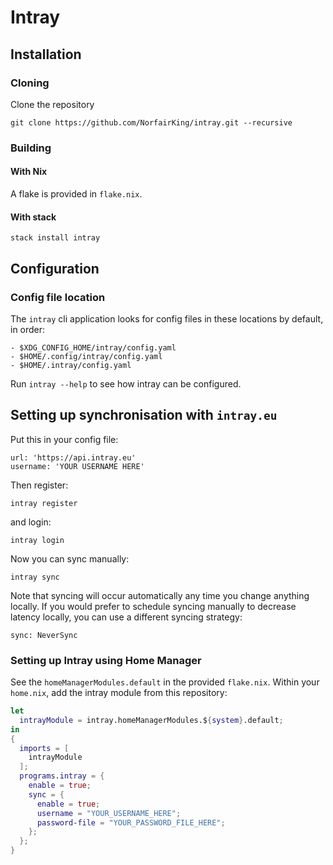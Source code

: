 # Intray


## Installation 

### Cloning

Clone the repository

``` shell
git clone https://github.com/NorfairKing/intray.git --recursive
```

### Building

#### With Nix

A flake is provided in `flake.nix`.


#### With stack

``` shell
stack install intray
```

## Configuration

### Config file location

The `intray` cli application looks for config files in these locations by default, in order:

```
- $XDG_CONFIG_HOME/intray/config.yaml
- $HOME/.config/intray/config.yaml
- $HOME/.intray/config.yaml
```

Run `intray --help` to see how intray can be configured.

## Setting up synchronisation with `intray.eu`

Put this in your config file:

```
url: 'https://api.intray.eu'
username: 'YOUR USERNAME HERE'
```

Then register:

``` shell
intray register
```

and login:

``` shell
intray login
```

Now you can sync manually:

``` shell
intray sync
```

Note that syncing will occur automatically any time you change anything locally.
If you would prefer to schedule syncing manually to decrease latency locally, you can use a different syncing strategy:

```
sync: NeverSync
```


### Setting up Intray using Home Manager


See the `homeManagerModules.default` in the provided `flake.nix`.
Within your `home.nix`, add the intray module from this repository:

``` nix
let
  intrayModule = intray.homeManagerModules.${system}.default;
in
{
  imports = [
    intrayModule
  ];
  programs.intray = {
    enable = true;
    sync = {
      enable = true;
      username = "YOUR_USERNAME_HERE";
      password-file = "YOUR_PASSWORD_FILE_HERE";
    };
  };
}
```
